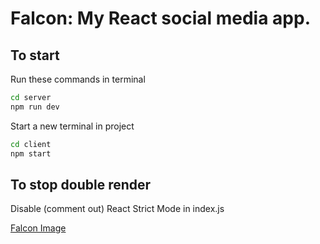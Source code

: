 # Falcon: My React social media app.

## To start

Run these commands in terminal
```bash
cd server
npm run dev
```
Start a new terminal in project
```bash
cd client
npm start
```

## To stop double render

Disable (comment out) React Strict Mode in index.js

[Falcon Image](https://www.flaticon.com/free-icon/millennium-falcon_86572)
